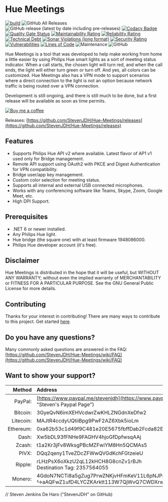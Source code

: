# Hue Meetings

[![build](https://github.com/StevenJDH/Hue-Meetings/actions/workflows/dotnet-sonar-workflow.yml/badge.svg?branch=main)](https://github.com/StevenJDH/Hue-Meetings/actions/workflows/dotnet-sonar-workflow.yml)
![GitHub All Releases](https://img.shields.io/github/downloads/StevenJDH/Hue-Meetings/total)
![GitHub release (latest by date including pre-releases)](https://img.shields.io/github/v/release/StevenJDH/Hue-Meetings?include_prereleases)
[![Codacy Badge](https://app.codacy.com/project/badge/Grade/ef02e3c5d4e845159f03a3fc621b3395)](https://www.codacy.com/gh/StevenJDH/Hue-Meetings/dashboard?utm_source=github.com&amp;utm_medium=referral&amp;utm_content=StevenJDH/Hue-Meetings&amp;utm_campaign=Badge_Grade)
[![Quality Gate Status](https://sonarcloud.io/api/project_badges/measure?project=StevenJDH_Hue-Meetings&metric=alert_status)](https://sonarcloud.io/summary/new_code?id=StevenJDH_Hue-Meetings)
[![Maintainability Rating](https://sonarcloud.io/api/project_badges/measure?project=StevenJDH_Hue-Meetings&metric=sqale_rating)](https://sonarcloud.io/summary/new_code?id=StevenJDH_Hue-Meetings)
[![Reliability Rating](https://sonarcloud.io/api/project_badges/measure?project=StevenJDH_Hue-Meetings&metric=reliability_rating)](https://sonarcloud.io/summary/new_code?id=StevenJDH_Hue-Meetings)
[![Technical Debt](https://sonarcloud.io/api/project_badges/measure?project=StevenJDH_Hue-Meetings&metric=sqale_index)](https://sonarcloud.io/summary/new_code?id=StevenJDH_Hue-Meetings)
[![Sonar Violations (long format)](https://img.shields.io/sonar/violations/StevenJDH_Hue-Meetings?format=long&server=https%3A%2F%2Fsonarcloud.io)](https://sonarcloud.io/dashboard?id=StevenJDH_Hue-Meetings)
[![Security Rating](https://sonarcloud.io/api/project_badges/measure?project=StevenJDH_Hue-Meetings&metric=security_rating)](https://sonarcloud.io/summary/new_code?id=StevenJDH_Hue-Meetings)
[![Vulnerabilities](https://sonarcloud.io/api/project_badges/measure?project=StevenJDH_Hue-Meetings&metric=vulnerabilities)](https://sonarcloud.io/summary/new_code?id=StevenJDH_Hue-Meetings)
[![Lines of Code](https://sonarcloud.io/api/project_badges/measure?project=StevenJDH_Hue-Meetings&metric=ncloc)](https://sonarcloud.io/summary/new_code?id=StevenJDH_Hue-Meetings)
![Maintenance](https://img.shields.io/maintenance/yes/2022)
![GitHub](https://img.shields.io/github/license/StevenJDH/Hue-Meetings)

Hue Meetings is a tool that was developed to help make working from home a little easier by using Philips Hue smart lights as a sort of meeting status indicator. When a call starts, the chosen light will turn red, and when the call ends, the light will either turn green or turn off. And yes, all colors can be customized. Hue Meetings also has a VPN mode to support scenarios where a direct connection to the light is not an option because network traffic is being routed over a VPN connection. 

Development is still ongoing, and there is still much to be done, but a first release will be available as soon as time permits.

[![Buy me a coffee](https://img.shields.io/static/v1?label=Buy%20me%20a&message=coffee&color=important&style=flat&logo=buy-me-a-coffee&logoColor=white)](https://www.buymeacoffee.com/stevenjdh)

Releases: [https://github.com/StevenJDH/Hue-Meetings/releases](https://github.com/StevenJDH/Hue-Meetings/releases)

## Features
* Supports Philips Hue API v2 where available. Latest flavor of AP1 v1 used only for Bridge management.
* Remote API support using OAuth2 with PKCE and Digest Authentication for VPN compatibility.
* Bridge user/app key management.
* Custom color selection for meeting status.
* Supports all internal and external USB connected microphones.
* Works with any conferencing software like Teams, Skype, Zoom, Google Meet, etc. 
* High DPI Support.

## Prerequisites
* .NET 6 or newer installed.
* Any Philips Hue light.
* Hue bridge (the square one) with at least firmware 1948086000.
* Philips Hue developer account (it's free).

## Disclaimer
Hue Meetings is distributed in the hope that it will be useful, but WITHOUT ANY WARRANTY; without even the implied warranty of MERCHANTABILITY or FITNESS FOR A PARTICULAR PURPOSE. See the GNU General Public License for more details.

## Contributing
Thanks for your interest in contributing! There are many ways to contribute to this project. Get started [here](https://github.com/StevenJDH/.github/blob/main/docs/CONTRIBUTING.md).

## Do you have any questions?
Many commonly asked questions are answered in the FAQ:
[https://github.com/StevenJDH/Hue-Meetings/wiki/FAQ](https://github.com/StevenJDH/Hue-Meetings/wiki/FAQ)

## Want to show your support?

|Method       | Address                                                                                                    |
|------------:|:-----------------------------------------------------------------------------------------------------------|
|PayPal:      | [https://www.paypal.me/stevenjdh](https://www.paypal.me/stevenjdh "Steven's Paypal Page")                  |
|Bitcoin:     | 3GyeQvN6imXEHVcdwrZwKHLZNGdnXeDfw2                                                                         |
|Litecoin:    | MAJtR4ccdyUQtiiBpg9PwF2AZ6Xbk5ioLm                                                                         |
|Ethereum:    | 0xa62b53c1d49f9C481e20E5675fbffDab2Fcda82E                                                                 |
|Dash:        | Xw5bDL93fFNHe9FAGHV4hjoGfDpfwsqAAj                                                                         |
|Zcash:       | t1a2Kr3jFv8WksgPBcMZFwiYM8Hn5QCMAs5                                                                        |
|PIVX:        | DQq2qeny1TveZDcZFWwQVGdKchFGtzeieU                                                                         |
|Ripple:      | rLHzPsX6oXkzU2qL12kHCH8G8cnZv1rBJh<br />Destination Tag: 2357564055                                        |
|Monero:      | 4GdoN7NCTi8a5gZug7PrwZNKjvHFmKeV11L6pNJPgj5QNEHsN6eeX3D<br />&#8618;aAQFwZ1ufD4LYCZKArktt113W7QjWvQ7CWDXrwM8yCGgEdhV3Wt|


// Steven Jenkins De Haro ("StevenJDH" on GitHub)
